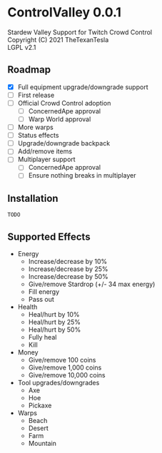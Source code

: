 ﻿# ControlValley 0.0.1

Stardew Valley Support for Twitch Crowd Control<br>
Copyright (C) 2021 TheTexanTesla<br>
LGPL v2.1

## Roadmap

- [X] Full equipment upgrade/downgrade support
- [ ] First release
- [ ] Official Crowd Control adoption
  - [ ] ConcernedApe approval
  - [ ] Warp World approval
- [ ] More warps
- [ ] Status effects
- [ ] Upgrade/downgrade backpack
- [ ] Add/remove items
- [ ] Multiplayer support
  - [ ] ConcernedApe approval
  - [ ] Ensure nothing breaks in multiplayer

## Installation

`TODO`

## Supported Effects

- Energy
  - Increase/decrease by 10%
  - Increase/decrease by 25%
  - Increase/decrease by 50%
  - Give/remove Stardrop (+/- 34 max energy)
  - Fill energy
  - Pass out
- Health
  - Heal/hurt by 10%
  - Heal/hurt by 25%
  - Heal/hurt by 50%
  - Fully heal
  - Kill
- Money
  - Give/remove 100 coins
  - Give/remove 1,000 coins
  - Give/remove 10,000 coins
- Tool upgrades/downgrades
  - Axe
  - Hoe
  - Pickaxe
- Warps
  - Beach
  - Desert
  - Farm
  - Mountain
